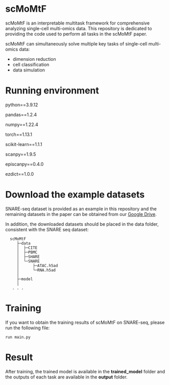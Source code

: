 # scMoMtF

scMoMtF is an interpretable multitask framework for comprehensive analyzing single-cell multi-omics data. This repository is dedicated to providing the code used to perform all tasks in the scMoMtF paper.

scMoMtF can simultaneously solve multiple key tasks of single-cell multi-omics data:

- dimension reduction
- cell classification
- data simulation

# Running environment

python==3.9.12

pandas==1.2.4

numpy==1.22.4

torch==1.13.1

scikit-learn==1.1.1

scanpy==1.9.5

episcanpy==0.4.0

ezdict==1.0.0

# Download the example datasets

SNARE-seq dataset is provided as an example in this repository and the remaining datasets in the paper can be obtained from our [Google Drive](https://drive.google.com/drive/folders/1jNxGvTbaiIxncWMzwDrMlGpipCL1NYyb?usp=sharing).

In addition, the downloaded datasets should be placed in the data folder, consistent with the SNARE seq dataset:

```
  scMoMtF      
     ├─data
     │  ├─CITE
     │  ├─PBMC
     │  ├─SHARE
     │  └─SNARE
     │      ├─ATAC.h5ad
     │      └─RNA.h5ad
     │          
     ├─model
     │  
   . . .      
```

# Training

If you want to obtain the training results of scMoMtF on SNARE-seq, please run the following file:

```
run main.py
```

# Result

After training, the trained model is available in the **trained_model** folder and the outputs of each task are available in the **output** folder.



